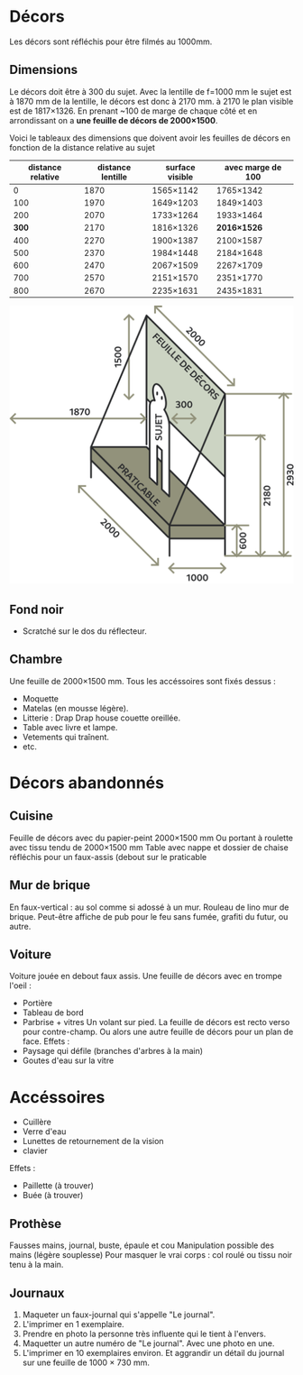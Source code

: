 # Décors

Les décors sont réfléchis pour être filmés au 1000mm.

## Dimensions

Le décors doit être à 300 du sujet. Avec la lentille de f=1000 mm le sujet est à 1870 mm de la lentille, le décors est donc à 2170 mm. à 2170 le plan visible est de 1817×1326. En prenant ~100 de marge de chaque côté et en arrondissant on a **une feuille de décors de 2000×1500**.

Voici le tableaux des dimensions que doivent avoir les feuilles de décors en fonction de la distance relative au sujet

| distance relative | distance lentille | surface visible | avec marge de 100 |
| ----------------- | ----------------- | --------------- | ----------------- |
| 0                 | 1870              | 1565×1142       | 1765×1342         |
| 100               | 1970              | 1649×1203       | 1849×1403         |
| 200               | 2070              | 1733×1264       | 1933×1464         |
| **300**           | 2170              | 1816×1326       | **2016×1526**     |
| 400               | 2270              | 1900×1387       | 2100×1587         |
| 500               | 2370              | 1984×1448       | 2184×1648         |
| 600               | 2470              | 2067×1509       | 2267×1709         |
| 700               | 2570              | 2151×1570       | 2351×1770         |
| 800               | 2670              | 2235×1631       | 2435×1831         |

![Structure décors](../plans/decors.png)

## Fond noir

- Scratché sur le dos du réflecteur.

## Chambre

Une feuille de 2000×1500 mm. Tous les accéssoires sont fixés dessus :

- Moquette
- Matelas (en mousse légère).
- Litterie : Drap Drap house couette oreillée.
- Table avec livre et lampe.
- Vetements qui traînent.
- etc.

# Décors abandonnés 

## Cuisine

Feuille de décors avec du papier-peint 2000×1500 mm
Ou portant à roulette avec tissu tendu de 2000×1500 mm
Table avec nappe et dossier de chaise réfléchis pour un faux-assis (debout sur le praticable

## Mur de brique

En faux-vertical : au sol comme si adossé à un mur.
Rouleau de lino mur de brique.
Peut-être affiche de pub pour le feu sans fumée, grafiti du futur, ou autre.

## Voiture


Voiture jouée en debout faux assis.
Une feuille de décors avec en trompe l'oeil :
  - Portière
  - Tableau de bord
  - Parbrise + vitres
Un volant sur pied.
La feuille de décors est recto verso pour contre-champ.
Ou alors une autre feuille de décors pour un plan de face.
Effets :
- Paysage qui défile (branches d'arbres à la main)
- Goutes d'eau sur la vitre

# Accéssoires

- Cuillère
- Verre d'eau
- Lunettes de retournement de la vision
- clavier

Effets :
- Paillette (à trouver)
- Buée (à trouver)

## Prothèse

Fausses mains, journal, buste, épaule et cou
Manipulation possible des mains (légère souplesse)
Pour masquer le vrai corps : col roulé ou tissu noir tenu à la main.

## Journaux

1. Maqueter un faux-journal qui s'appelle "Le journal".
2. L'imprimer en 1 exemplaire.
2. Prendre en photo la personne très influente qui le tient à l'envers.
3. Maquetter un autre numéro de "Le journal". Avec une photo en une.
4. L'imprimer en 10 exemplaires environ. Et aggrandir un détail du journal sur une feuille de 1000 × 730 mm. 


